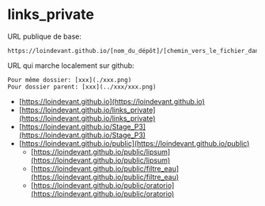 # links_private

URL publique de base:

```
https://loindevant.github.io/[nom_du_dépôt]/[chemin_vers_le_fichier_dans_le_dépôt]
```

URL qui marche localement sur github:

```
Pour même dossier: [xxx](./xxx.png)
Pour dossier parent: [xxx](../xxx/xxx.png)
```

- [https://loindevant.github.io](https://loindevant.github.io)
- [https://loindevant.github.io/links_private](https://loindevant.github.io/links_private)
- [https://loindevant.github.io/Stage_P3](https://loindevant.github.io/Stage_P3)
- [https://loindevant.github.io/public](https://loindevant.github.io/public)
	- [https://loindevant.github.io/public/lipsum](https://loindevant.github.io/public/lipsum)
	- [https://loindevant.github.io/public/filtre_eau](https://loindevant.github.io/public/filtre_eau)
	- [https://loindevant.github.io/public/oratorio](https://loindevant.github.io/public/oratorio)